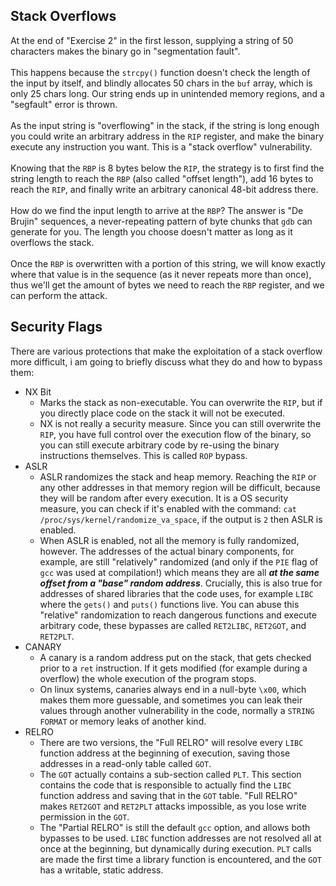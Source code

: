 ## Stack Overflows

At the end of "Exercise 2" in the first lesson, supplying a string of 50 characters makes the binary go in "segmentation fault".\
\
This happens because the `strcpy()` function doesn't check the length of the input by itself, and blindly allocates 50 chars in the `buf` array, which is only 25 chars long. Our string ends up in unintended memory regions, and a "segfault" error is thrown.\
\
As the input string is "overflowing" in the stack, if the string is long enough you could write an arbitrary address in the `RIP` register, and make the binary execute any instruction you want. This is a "stack overflow" vulnerability.\
\
Knowing that the `RBP` is 8 bytes below the `RIP`, the strategy is to first find the string length to reach the `RBP` (also called "offset length"), add 16 bytes to reach the `RIP`, and finally write an arbitrary canonical 48-bit address there.\
\
How do we find the input length to arrive at the `RBP`? The answer is "De Brujin" sequences, a never-repeating pattern of byte chunks that `gdb` can generate for you. The length you choose doesn't matter as long as it overflows the stack.\
\
Once the `RBP` is overwritten with a portion of this string, we will know exactly where that value is in the sequence (as it never repeats more than once), thus we'll get the amount of bytes we need to reach the `RBP` register, and we can perform the attack.

## Security Flags

There are various protections that make the exploitation of a stack overflow more difficult, i am going to briefly discuss what they do and how to bypass them:

- NX Bit
  - Marks the stack as non-executable. You can overwrite the `RIP`, but if you directly place code on the stack it will not be executed. 
  - NX is not really a security measure. Since you can still overwrite the `RIP`, you have full control over the execution flow of the binary, so you can still execute arbitrary code by re-using the binary instructions themselves. This is called `ROP` bypass.
- ASLR
  - ASLR randomizes the stack and heap memory. Reaching the `RIP` or any other addresses in that memory region will be difficult, because they will be random after every execution. It is a OS security measure, you can check if it's enabled with the command: `cat /proc/sys/kernel/randomize_va_space`, if the output is `2` then ASLR is enabled.
  - When ASLR is enabled, not all the memory is fully randomized, however. The addresses of the actual binary components, for example, are still "relatively" randomized (and only if the `PIE` flag of `gcc` was used at compilation!) which means they are all _**at the same offset from a "base" random address**_. Crucially, this is also true for addresses of shared libraries that the code uses, for example `LIBC` where the `gets()` and `puts()` functions live. You can abuse this "relative" randomization to reach dangerous functions and execute arbitrary code, these bypasses are called `RET2LIBC`, `RET2GOT`, and `RET2PLT`.
- CANARY
  - A canary is a random address put on the stack, that gets checked prior to a `ret` instruction. If it gets modified (for example during a overflow) the whole execution of the program stops.
  - On linux systems, canaries always end in a null-byte `\x00`, which makes them more guessable, and sometimes you can leak their values through another vulnerability in the code, normally a `STRING FORMAT` or memory leaks of another kind.
- RELRO
  - There are two versions, the "Full RELRO" will resolve every `LIBC` function address at the beginning of execution, saving those addresses in a read-only table called `GOT`. 
  - The `GOT` actually contains a sub-section called `PLT`. This section contains the code that is responsible to actually find the `LIBC` function address and saving that in the `GOT` table. "Full RELRO" makes `RET2GOT` and `RET2PLT` attacks impossible, as you lose write permission in the `GOT`.
  - The "Partial RELRO" is still the default `gcc` option, and allows both bypasses to be used. `LIBC` function addresses are not resolved all at once at the beginning, but dynamically during execution. `PLT` calls are made the first time a library function is encountered, and the `GOT` has a writable, static address.
